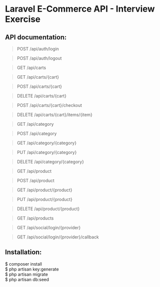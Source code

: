 # Laravel E-Commerce API - Interview Exercise

## API documentation:

> POST /api/auth/login

> POST /api/auth/logout

> GET /api/carts

> GET /api/carts/{cart}

> POST /api/carts/{cart}

> DELETE /api/carts/{cart}


> POST /api/carts/{cart}/checkout

> DELETE /api/carts/{cart}/items/{item}

> GET /api/category

> POST /api/category

> GET /api/category/{category}

> PUT /api/category/{category}

> DELETE /api/category/{category}

> GET /api/product

> POST /api/product

> GET /api/product/{product}

> PUT /api/product/{product}

> DELETE /api/product/{product}

> GET /api/products

> GET /api/social/login/{provider}

> GET /api/social/login/{provider}/callback

## Installation:

$ composer install  
$ php artisan key:generate  
$ php artisan migrate  
$ php artisan db:seed  
